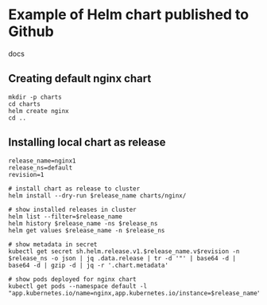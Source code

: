 # Example of Helm chart published to Github

docs

## Creating default nginx chart
```
mkdir -p charts
cd charts
helm create nginx
cd ..
```

## Installing local chart as release

```
release_name=nginx1
release_ns=default
revision=1

# install chart as release to cluster
helm install --dry-run $release_name charts/nginx/

# show installed releases in cluster
helm list --filter=$release_name
helm history $release_name -ns $release_ns
helm get values $release_name -n $release_ns

# show metadata in secret
kubectl get secret sh.helm.release.v1.$release_name.v$revision -n $release_ns -o json | jq .data.release | tr -d '"' | base64 -d | base64 -d | gzip -d | jq -r '.chart.metadata'

# show pods deployed for nginx chart
kubectl get pods --namespace default -l "app.kubernetes.io/name=nginx,app.kubernetes.io/instance=$release_name"

```
